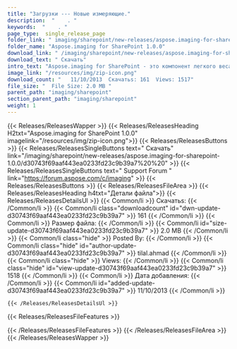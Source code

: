 ```yaml
---
title: "Загрузки --- Новые измеряющие." 
description:  "    . " 
keywords:  "    . " 
page_type:  single_release_page
folder_link: " imaging/sharepoint/new-releases/aspose.imaging-for-sharepoint-1.0.0/"
folder_name: "Aspose.imaging for SharePoint 1.0.0"
download_link: " /imaging/sharepoint/new-releases/aspose.imaging-for-sharepoint-1.0.0/d30743f69aaf443ea0233fd23c9b39a7"
download_text: " Скачать"
intro_text: "Aspose.imaging for SharePoint - это компонент легкого веса, который делает ваш Sharep ..."
image_link: "/resources/img/zip-icon.png"
download_count: "   11/10/2013  Скачатьs: 161  Views: 1517"
file_size: "  File Size: 2.0 MB "
parent_path: "imaging/sharepoint"
section_parent_path: "imaging/sharepoint"
weight: 1
---
```


{{< Releases/ReleasesWapper >}}
  {{< Releases/ReleasesHeading H2txt="Aspose.imaging for SharePoint 1.0.0" imagelink="/resources/img/zip-icon.png">}}
  {{< Releases/ReleasesButtons >}}
    {{< Releases/ReleasesSingleButtons text=" Скачать" link="/imaging/sharepoint/new-releases/aspose.imaging-for-sharepoint-1.0.0/d30743f69aaf443ea0233fd23c9b39a7%20%20" >}}
    {{< Releases/ReleasesSingleButtons text=" Support Forum " link="https://forum.aspose.com/c/imaging" >}}
  {{< Releases/ReleasesButtons >}}
  {{< Releases/ReleasesFileArea >}}
    {{< Releases/ReleasesHeading h4txt="Детали файла">}}
    {{< Releases/ReleasesDetailsUl >}}
            {{< Common/li  >}} Скачатьs: {{< /Common/li >}} 
      {{< Common/li class="downloadcount" id="dwn-update-d30743f69aaf443ea0233fd23c9b39a7" >}} 161 {{< /Common/li >}} 
      {{< Common/li  >}} Размер файла: {{< /Common/li >}} 
      {{< Common/li id="size-update-d30743f69aaf443ea0233fd23c9b39a7" >}} 2.0 MB {{< /Common/li >}} 
      {{< Common/li  class="hide" >}} Posted By: {{< /Common/li >}} 
      {{< Common/li class="hide" id="author-update-d30743f69aaf443ea0233fd23c9b39a7" >}} tilal.ahmad {{< /Common/li >}} 
      {{< Common/li class="hide"  >}} Views: {{< /Common/li >}} 
      {{< Common/li class="hide" id="view-update-d30743f69aaf443ea0233fd23c9b39a7" >}} 1518 {{< /Common/li >}} 
      {{< Common/li  >}} Дата добавления: {{< /Common/li >}} 
      {{< Common/li id="added-update-d30743f69aaf443ea0233fd23c9b39a7" >}} 11/10/2013 {{< /Common/li >}} 

    {{< /Releases/ReleasesDetailsUl >}}

  {{< Releases/ReleasesFileFeatures >}}
      
  {{< /Releases/ReleasesFileFeatures >}}
 {{< /Releases/ReleasesFileArea >}}
{{< /Releases/ReleasesWapper >}}



